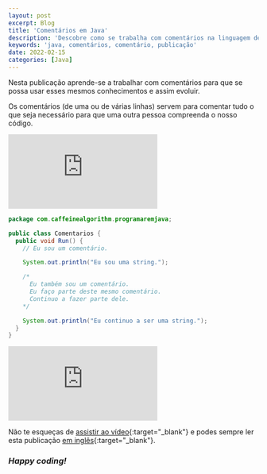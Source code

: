 ```yaml
---
layout: post
excerpt: Blog
title: 'Comentários em Java'
description: 'Descobre como se trabalha com comentários na linguagem de programação Java. Obtém respostas às tuas dúvidas com a teoria e os exemplos apresentados.'
keywords: 'java, comentários, comentário, publicação'
date: 2022-02-15
categories: [Java]
---
```


Nesta publicação aprende-se a trabalhar com comentários para que se possa usar esses mesmos conhecimentos e assim evoluir.

Os comentários (de uma ou de várias linhas) servem para comentar tudo o que seja necessário para que uma outra pessoa compreenda o nosso código.

<div class="video-container">
  <iframe src="https://www.youtube.com/embed/skX2jrCiqdI" frameborder="0" allowfullscreen></iframe>
</div>

```java
package com.caffeinealgorithm.programaremjava;

public class Comentarios {
  public void Run() {
    // Eu sou um comentário.

    System.out.println("Eu sou uma string.");

    /*
      Eu também sou um comentário.
      Eu faço parte deste mesmo comentário.
      Continuo a fazer parte dele.
    */

    System.out.println("Eu continuo a ser uma string.");
  }
}
```

<div class="video-container">
  <iframe src="https://www.youtube.com/embed/skX2jrCiqdI" frameborder="0" allowfullscreen></iframe>
</div>

Não te esqueças de [assistir ao vídeo](https://youtu.be/skX2jrCiqdI){:target="\_blank"} e podes sempre ler esta publicação [em inglês](https://nelsonsilvadev.com/blog/20220215/comments-in-java/){:target="\_blank"}.

### _Happy coding!_
